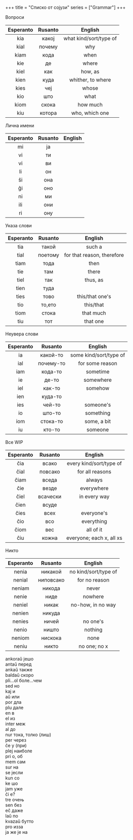 +++
title = "Списко от сојузи"
series = ["Grammar"]
+++


Вопроси

| Esperanto | Rusanto | English  |
|:----------:|:----------:|:-----------:|
| kia        |   какој       |   what kind/sort/type of      |
| kial        |   почему       |  why       |
| kiam        |   кода       |  when       |
| kie       |    де      |   where      |
| kiel        |  как        |  how, as       |
|  kien       |  куда        |  whither, to where  |
|  kies       |  чеј        |  whose       |
| kio        |   што       |  what       |
| kiom        |  скока        |  how much       |
| kiu        |   котора       | who, which one |


Лична имени

| Esperanto | Rusanto | English  |
|:----------:|:----------:|:-----------:|
|  mi       |     ја     |         |
|  vi       |     ти     |         |
|  vi       |     ви     |         |
|   li      |     он     |         |
|   ŝi      |     она     |         |
|   ĝi      |     оно     |         |
|   ni      |     ми     |         |
|   ili      |    они      |         |
|   ri      |    ону      |         |


Указа слови

| Esperanto | Rusanto | English  |
|:----------:|:----------:|:-----------:|
|   tia      |     такой     |  such a       |
|   tial      |    поетому      |  for that reason, therefore       |
|   tiam      |    тода      |   then      |
|   tie      |     там     |   there      |
|   tiel      |    так      |   thus, as      |
|    tien     |    туда      |         |
|    ties     |    тово |   this/that one's      |
|    tio     |    то,ето      |  this/that       |
|    tiom     |   стока       |   that much      |
|    tiu     |    тот      |   that one      |

Неувера слови

| Esperanto | Rusanto | English  |
|:----------:|:----------:|:-----------:|
|  ia      |   какой-то       |   some kind/sort/type of      |
|  ial      |   почему-то       |   for some reason      |
|   iam     |   кода-то       |  sometime       |
|  ie      |    де-то      |   somewhere      |
|  iel      |   как-то       |  somehow       |
|  ien      |   куда-то       |         |
|   ies     |   чей-то       |  someone's       |
|  io      |    што-то      |   something      |
|  iom      |   стока-то       |  some, a bit       |
|  iu      |    кто-то      |   someone      |


Все WIP

| Esperanto | Rusanto | English  |
|:----------:|:----------:|:-----------:|
|   ĉia     |   всако       |  every kind/sort/type of       |
|  ĉial      |   повсако      | for all reasons        |
|  ĉiam      |   вседа       |  always       |
|  ĉie      |    везде      |   everywhere      |
|  ĉiel      |   всачески       |  in every way       |
|  ĉien      |   всуде       |         |
|  ĉies      |   всех       |  everyone's       |
|   ĉio     |   всо       |    everything     |
|   ĉiom     |    вес      |   all of it      |
|   ĉiu     |   кожна      | everyone; each x, all xs  |

Никто

| Esperanto | Rusanto | English  |
|:----------:|:----------:|:-----------:|
|  nenia      |   никакой       |  no kind/sort/type of       |
|  nenial      |   ниповсако       |  for no reason       |
|  neniam      |   никода       | never        |
|  nenie      |    ниде      |   nowhere      |
|  neniel     |    никак      |   no-how, in no way      |
|  nenien      |   никуда       |         |
|  nenies      |   ничей       |  no one's       |
|  nenio      |    ништо      |   nothing      |
|   neniom     |   нискока       | none        |
|  neniu      |    никто      |  no one; no x       |





ankoraŭ јешо\
antaŭ перед\
ankaŭ также\
baldaŭ скоро\
pli...ol боле...чем\
sed но\
kaj и\
aŭ или\
por дла\
plu дале\
en в\
el из\
inter меж\
al до\
nur тока, толко (лиш)\
per через\
ĉe у (при)\
plej наиболе\
pri о, об\
mem сам\
sur на\
se јесли\
kun со\
ke шо\
jam уже\
ĉi е?\
tre очењ\
sen без\
eĉ даже\
laŭ по\
kvazaŭ бутто\
pro изза\
ja же
је на
